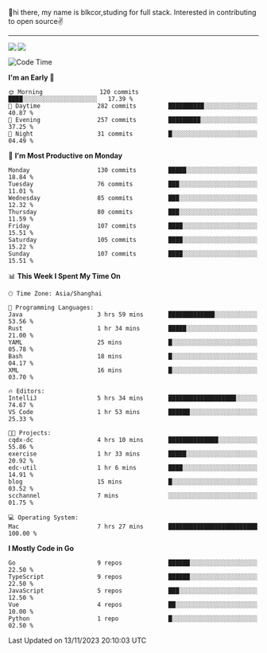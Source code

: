 👋hi there, my name is blkcor,studing for full stack.
Interested in contributing to open source✌️

<hr/>

![](https://github-readme-stats.vercel.app/api?username=blkcor)
<a href="https://github.com/blkcor/github-readme-stats">
    <img align="left" src="https://github-readme-stats.vercel.app/api/top-langs/?username=blkcor&hide=jupyter%20notebook,shaderlab,tex,c%23&langs_count=9" />
</a>


<!--START_SECTION:waka-->
![Code Time](http://img.shields.io/badge/Code%20Time-740%20hrs%2050%20mins-blue)

**I'm an Early 🐤** 

```text
🌞 Morning                120 commits         ████░░░░░░░░░░░░░░░░░░░░░   17.39 % 
🌆 Daytime                282 commits         ██████████░░░░░░░░░░░░░░░   40.87 % 
🌃 Evening                257 commits         █████████░░░░░░░░░░░░░░░░   37.25 % 
🌙 Night                  31 commits          █░░░░░░░░░░░░░░░░░░░░░░░░   04.49 % 
```
📅 **I'm Most Productive on Monday** 

```text
Monday                   130 commits         █████░░░░░░░░░░░░░░░░░░░░   18.84 % 
Tuesday                  76 commits          ███░░░░░░░░░░░░░░░░░░░░░░   11.01 % 
Wednesday                85 commits          ███░░░░░░░░░░░░░░░░░░░░░░   12.32 % 
Thursday                 80 commits          ███░░░░░░░░░░░░░░░░░░░░░░   11.59 % 
Friday                   107 commits         ████░░░░░░░░░░░░░░░░░░░░░   15.51 % 
Saturday                 105 commits         ████░░░░░░░░░░░░░░░░░░░░░   15.22 % 
Sunday                   107 commits         ████░░░░░░░░░░░░░░░░░░░░░   15.51 % 
```


📊 **This Week I Spent My Time On** 

```text
🕑︎ Time Zone: Asia/Shanghai

💬 Programming Languages: 
Java                     3 hrs 59 mins       █████████████░░░░░░░░░░░░   53.56 % 
Rust                     1 hr 34 mins        █████░░░░░░░░░░░░░░░░░░░░   21.00 % 
YAML                     25 mins             █░░░░░░░░░░░░░░░░░░░░░░░░   05.78 % 
Bash                     18 mins             █░░░░░░░░░░░░░░░░░░░░░░░░   04.17 % 
XML                      16 mins             █░░░░░░░░░░░░░░░░░░░░░░░░   03.70 % 

🔥 Editors: 
IntelliJ                 5 hrs 34 mins       ███████████████████░░░░░░   74.67 % 
VS Code                  1 hr 53 mins        ██████░░░░░░░░░░░░░░░░░░░   25.33 % 

🐱‍💻 Projects: 
cqdx-dc                  4 hrs 10 mins       ██████████████░░░░░░░░░░░   55.86 % 
exercise                 1 hr 33 mins        █████░░░░░░░░░░░░░░░░░░░░   20.92 % 
edc-util                 1 hr 6 mins         ████░░░░░░░░░░░░░░░░░░░░░   14.91 % 
blog                     15 mins             █░░░░░░░░░░░░░░░░░░░░░░░░   03.52 % 
scchannel                7 mins              ░░░░░░░░░░░░░░░░░░░░░░░░░   01.75 % 

💻 Operating System: 
Mac                      7 hrs 27 mins       █████████████████████████   100.00 % 
```

**I Mostly Code in Go** 

```text
Go                       9 repos             ██████░░░░░░░░░░░░░░░░░░░   22.50 % 
TypeScript               9 repos             ██████░░░░░░░░░░░░░░░░░░░   22.50 % 
JavaScript               5 repos             ███░░░░░░░░░░░░░░░░░░░░░░   12.50 % 
Vue                      4 repos             ██░░░░░░░░░░░░░░░░░░░░░░░   10.00 % 
Python                   1 repo              █░░░░░░░░░░░░░░░░░░░░░░░░   02.50 % 
```




 Last Updated on 13/11/2023 20:10:03 UTC
<!--END_SECTION:waka-->


